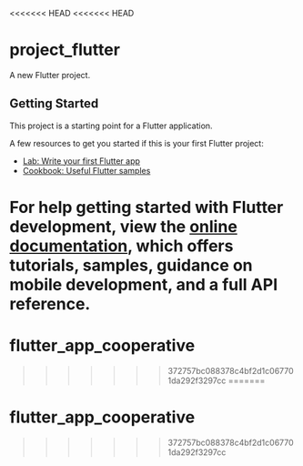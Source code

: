 <<<<<<< HEAD
<<<<<<< HEAD
# project_flutter

A new Flutter project.

## Getting Started

This project is a starting point for a Flutter application.

A few resources to get you started if this is your first Flutter project:

- [Lab: Write your first Flutter app](https://docs.flutter.dev/get-started/codelab)
- [Cookbook: Useful Flutter samples](https://docs.flutter.dev/cookbook)

For help getting started with Flutter development, view the
[online documentation](https://docs.flutter.dev/), which offers tutorials,
samples, guidance on mobile development, and a full API reference.
=======
# flutter_app_cooperative
>>>>>>> 372757bc088378c4bf2d1c067701da292f3297cc
=======
# flutter_app_cooperative
>>>>>>> 372757bc088378c4bf2d1c067701da292f3297cc
